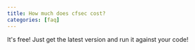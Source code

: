 ```yaml
---
title: How much does cfsec cost?
categories: [faq]
---
```


It's free! Just get the latest version and run it against your code!